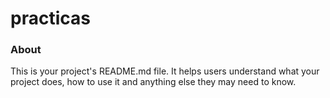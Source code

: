 practicas
=========

### About

This is your project's README.md file. It helps users understand what your
project does, how to use it and anything else they may need to know.